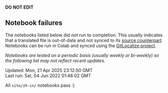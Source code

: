 __DO NOT EDIT__

## Notebook failures

The notebooks listed below did *not* run to completion. This usually indicates
that a translated file is out-of-date and not synced to its
[source counterpart](../en-snapshot/). Notebooks can be run in Colab and synced
using the [GitLocalize project](https://gitlocalize.com/tensorflow/docs-l10n).

*Notebooks are tested on a periodic basis (usually weekly or bi-weekly) so the
following list may not reflect recent updates.*

Updated: Mon, 21 Apr 2025 23:12:50 GMT<br/>
Last run: Sat, 04 Jun 2022 01:46:02 GMT

All <code>site/zh-cn/</code> notebooks pass :)

